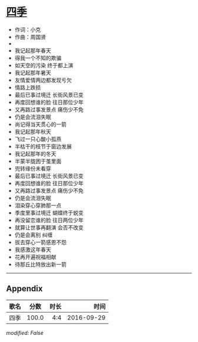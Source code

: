 # [四季](https://music.163.com/song?id=437802725)

* 作词：小克
* 作曲：周国贤
* 
* 我记起那年春天
* 得我一个不知的欺骗
* 如天空的污染 终于都上演
* 我记起那年暑天
* 友情爱情两边都发现亏欠
* 情路上跌损
* 最后已事过境迁 长街风景已变
* 再度回想谁的脸 往日那位少年
* 又再路过事发景点 痛伤少不免
* 仍是会流泪失眠
* 尚记得当天贯心的一箭
* 我记起那年秋天
* 飞过一只心酸小孤燕
* 半枯干的枝节于窗边发展
* 我记起那年的冬天
* 半蒙半胧困于茧里面
* 兜转缘份未看穿
* 最后已事过境迁 长街风景已变
* 再度回想谁的脸 往日那位少年
* 又再路过事发景点 痛伤少不免
* 仍是会流泪失眠
* 泪染穿心穿肺那一点
* 季度里事过境迁 蝴蝶终于蜕变
* 再没留恋谁的脸 往日两位少年
* 就算让世事再翻演 会否不改变
* 仍是会离别 纠缠
* 拔去穿心一箭感恩不怨
* 我感激这年春天
* 花再开遍祝福相献
* 待那丘比特放出新一箭


---

## Appendix

|歌名|分数|时长|时间|
|:---|:---:|---:|---:|
|四季|100.0|4:4|2016-09-29

*modified: False*